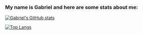 ### My name is Gabriel and here are some stats about me:

[![Gabriel's GitHub stats](https://github-readme-stats.vercel.app/api?username=GabrielGui13&show_icons=true&theme=radical)](https://github.com/gabrielgui13a/github-readme-stats)

[![Top Langs](https://github-readme-stats.vercel.app/api/top-langs/?username=GabrielGui13&layout=compact&theme=radical)](https://github.com/gabrielgui13/github-readme-stats)
